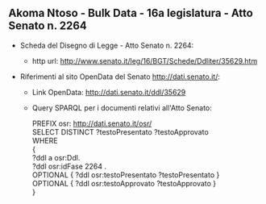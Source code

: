 ## Akoma Ntoso - Bulk Data - 16a legislatura - Atto Senato n. 2264 ##

* Scheda del Disegno di Legge - Atto Senato n. 2264:
	* http url: http://www.senato.it/leg/16/BGT/Schede/Ddliter/35629.htm

* Riferimenti al sito OpenData del Senato http://dati.senato.it/:
	* Link OpenData: http://dati.senato.it/ddl/35629
	* Query SPARQL per i documenti relativi all'Atto Senato:

        PREFIX osr: <http://dati.senato.it/osr/>  
		SELECT DISTINCT ?testoPresentato ?testoApprovato  
		WHERE  
		{  
		    ?ddl a osr:Ddl.  
		    ?ddl osr:idFase 2264 .  
		    OPTIONAL { ?ddl osr:testoPresentato ?testoPresentato }  
		    OPTIONAL { ?ddl osr:testoApprovato ?testoApprovato }  
		}
		
